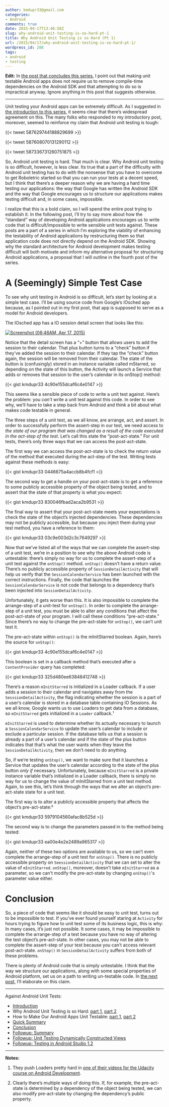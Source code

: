 ```yaml
---
author: kmdupr33@gmail.com
categories:
- Android
comments: true
date: 2015-04-17T13:46:58Z
slug: why-android-unit-testing-is-so-hard-pt-1
title: Why Android Unit Testing is so Hard (Pt 1)
url: /2015/04/17/why-android-unit-testing-is-so-hard-pt-1/
wordpress_id: 288
tags:
- android
- testing
---
```


**Edit:** In [the post that concludes this series](http://philosophicalhacker.com/2015/05/22/what-ive-learned-from-trying-to-make-an-android-app-unit-testable/), I point out that making unit testable Android apps does not require us to remove compile-time dependencies on the Android SDK and that attempting to do so is impractical anyway. Ignore anything in this post that suggests otherwise.



* * *



Unit testing your Android apps can be extremely difficult. As I suggested in [the introduction to this series,](http://philosophicalhacker.com/2015/04/10/against-android-unit-tests/) it seems clear that there’s widespread agreement on this. The many folks who responded to my introductory post, moreover, seemed to reinforce my claim that Android unit testing is tough:


{{< tweet 587629744188829699 >}}

{{< tweet 587608070131290112 >}}

{{< tweet 587336731260751875 >}}


So, Android unit testing is hard. That much is clear. Why Android unit testing is so difficult, however, is less clear. Its true that a part of the difficulty with Android unit testing has to do with the nonsense that you have to overcome to get Roboletric started so that you can run your tests at a decent speed, but I think that there’s a deeper reason why we are having a hard time testing our applications: the way that Google has written the Android SDK and the way that Google encourages us to structure our applications makes testing difficult and, in some cases, impossible.



I realize that this is a bold claim, so I will spend the entire post trying to establish it. In the following post, I’ll try to say more about how the “standard” way of developing Android applications encourages us to write code that is difficult/impossible to write sensible unit tests against. These posts are a part of a series in which I’m exploring the viability of enhancing the testability of Android applications by restructuring them so that application code does not directly depend on the Android SDK. Showing why the standard architecture for Android development makes testing difficult will both motivate and inform my alternative proposal for structuring Android applications, a proposal that I will outline in the fourth post of the series.

<!--more-->


# A (Seemingly) Simple Test Case


To see why unit testing in Android is so difficult, let’s start by looking at a simple test case. I’ll be using source code from Google’s IOsched app because, as I pointed out in my first post, that app is supposed to serve as a model for Android developers.

The IOsched app has a IO session detail screen that looks like this:

[![Screenshot (06:46AM, Apr 17, 2015)](http://www.philosophicalhacker.com/wp-content/uploads/2015/04/screenshot-0646am-apr-17-2015.png?w=169)](http://www.philosophicalhacker.com/wp-content/uploads/2015/04/screenshot-0646am-apr-17-2015.png)

Notice that the detail screen has a “+” button that allows users to add the session to their calendar. That plus button turns to a “check” button if they’ve added the session to their calendar. If they tap the “check” button again, the session will be removed from their calendar. The state of the button is (confusingly) stored in an instance variable called mStarred, so depending on the state of this button, the Activity will launch a Service that adds or removes that session to the user’s calendar in its onStop() method:

{{< gist kmdupr33 4c90e155dcaf6c4e0147 >}}

This seems like a sensible piece of code to write a unit test against. Here’s the problem: you _can’t_ write a unit test against this code. In order to see why, we’ll have to take a step back from Android and think a bit about what makes code testable in general.

The three steps of a unit test, as we all know, are arrange, act, and assert. In order to successfully perform the assert-step in our test, we need access to _the state of our program that was changed as a result of the code executed in the act-step of the test_. Let’s call this state the “post-act-state.” For unit tests, there’s only three ways that we can access the post-act-state.

The first way we can access the post-act-state is to check the return value of the method that executed during the act-step of the test. Writing tests against these methods is easy:

{{< gist kmdupr33 0446675a4accb8b4fcf1 >}}

The second way to get a handle on your post-act-state is to get a reference to some publicly accessible property of the object being tested, and to assert that the state of that property is what you expect:

{{< gist kmdupr33 830046fbad2aca2b9531 >}}

The final way to assert that your post-act-state meets your expectations is check the state of the object’s injected dependencies. These dependencies may not be publicly accessible, but because you inject them during your test method, you have a reference to them:

{{< gist kmdupr33 03c9e003d2c3c7649297 >}}

Now that we’ve listed all of the ways that we can complete the assert-step of a unit test, we’re in a position to see why the above Android code is untestable: there’s simply no way for us to complete the assert-step of a unit test against the `onStop()` method. `onStop()` doesn’t have a return value. There’s no publicly accessible property of `SessionDetailActivity` that will help us verify that the `SessionCalendarService` has been launched with the correct instructions. Finally, the code that launches the `SessionCalendarService` is not code that belongs to a dependency that’s been injected into `SessionDetailActivity`.

Unfortunately, it gets worse than this. It is also impossible to complete the arrange-step of a unit-test for `onStop()`. In order to complete the arrange-step of a unit test, you must be able to alter any conditions that affect the post-act-state of your program. I will call these conditions “pre-act-state.” Since there’s no way to change the pre-act-state for `onStop()`, we can’t unit test it.

The pre-act-state within `onStop()` is the mInitStarred boolean. Again, here’s the source for `onStop()`:

{{< gist kmdupr33 4c90e155dcaf6c4e0147 >}}

This boolean is set in a callback method that’s executed after a `ContentProvider` query has completed:

{{< gist kmdupr33 325d480ee63848412748 >}}

There’s a reason `mInitStarred` is initialized in a Loader callback. If a user adds a session to their calendar and navigates away from the `SesssionDetailActivity`, the flag indicating whether the session is a part of a user’s calendar is stored in a database table containing IO Sessions. As we all know, Google wants us to use Loaders to get data from a database, so `mInitStarred` gets initialized in a `Loader` callback.¹

`mInitStarred` is used to determine whether its actually necessary to launch a `SessionCalendarService` to update the user’s calendar to include or exclude a particular session. If the database tells us that a session is already a part of a user’s calendar and if the state of the plus button indicates that that’s what the user wants when they leave the `SessionDetailActivity`, then we don’t need to do anything.

So, if we’re testing `onStop()`, we want to make sure that it launches a Service that updates the user’s calendar according to the state of the plus button _only if_ necessary. Unfortunately, because `mInitStarred` is a private instance variable that’s initialized in a Loader callback, there is simply no way for us to change the value of mInitStarred from a unit test method. Again, to see this, let’s think through the ways that we alter an object’s pre-act-state state for a unit test.

The first way is to alter a publicly accessible property that affects the object’s pre-act-state:²

{{< gist kmdupr33 5979104560afac8b525d >}}

The second way is to change the parameters passed in to the method being tested:

{{< gist kmdupr33 ea00e4e2e2489a965317 >}}

Again, neither of these two options are available to us, so we can’t even complete the arrange-step of a unit test for `onStop()`. There is no publicly accessible property on `SeessionDetailActivity` that we can set to alter the value of `mInitStarred`. `onStop()`, moreover, doesn't take `mInitStarred` as a parameter, so we can't modify the pre-act-state by changing `onStop()`'s parameter value either.


# Conclusion


So, a piece of code that seems like it should be easy to unit test, turns out to be impossible to test. If you’ve ever found yourself staring at `Activity` for hours trying to figure how to unit test some of its business logic, this is why: In many cases, it’s just not possible. It some cases, it may be impossible to complete the arrange-step of a test because you have no way of altering the test object’s pre-act-state. In other cases, you may not be able to complete the assert-step of your test because you can’t access relevant post-act-state. `onStop()` in `SessionDetailActivity` suffers from both of these problems.

There is plenty of Android code that is simply untestable. I think that the way we structure our applications, along with some special properties of Android platform, set us on a path to writing un-testable code. In [the next post](http://philosophicalhacker.com/2015/04/24/why-android-unit-testing-is-so-hard-pt-2/), I’ll elaborate on this claim.

---

Against Android Unit Tests:

 * [Introduction](http://www.philosophicalhacker.com/2015/04/10/against-android-unit-tests/)
 * Why Android Unit Testing is so Hard: [part 1](http://www.philosophicalhacker.com/2015/04/17/why-android-unit-testing-is-so-hard-pt-1/), [part 2](http://www.philosophicalhacker.com/2015/04/24/why-android-unit-testing-is-so-hard-pt-2/)
 * How to Make Our Android Apps Unit Testable: [part 1](http://www.philosophicalhacker.com/2015/05/01/how-to-make-our-android-apps-unit-testable-pt-1/), [part 2](http://www.philosophicalhacker.com/2015/05/08/how-to-make-our-android-apps-unit-testable-pt-2/)
 * [Quick Summary](http://www.philosophicalhacker.com/2015/05/09/android-unit-testing-guides/)
 * [Conclusion](http://www.philosophicalhacker.com/2015/05/22/what-ive-learned-from-trying-to-make-an-android-app-unit-testable/)
 * [Followup: Summary](http://www.philosophicalhacker.com/2015/05/31/towards-a-unit-testable-fork-of-googles-iosched-app/)
 * [Followup: Unit Testing Dynamically Constructed Views](http://www.philosophicalhacker.com/2015/06/06/unit-testing-dynamically-constructed-views/)
 * [Followup: Testing in Android Studio 1.2](http://www.philosophicalhacker.com/2015/05/29/making-the-most-of-android-studios-unit-testing-support/)

---

**Notes:**

  1. They push Loaders pretty hard in [one of their videos for the Udacity course on Android Development](https://www.youtube.com/watch?v=qrPoIF6A9gM).




  2. Clearly there’s multiple ways of doing this. If, for example, the pre-act-state is determined by a dependency of the object being tested, we can also modify pre-act-state by changing the dependency’s public property.
